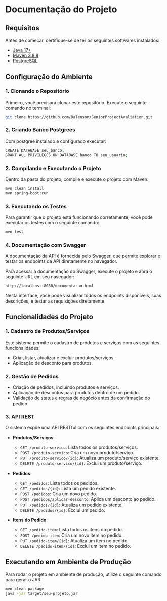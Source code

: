 # Documentação do Projeto

## Requisitos
Antes de começar, certifique-se de ter os seguintes softwares instalados:
- [Java 17+](https://www.oracle.com/java/technologies/javase-downloads.html)
- [Maven 3.8.8](https://maven.apache.org/install.html)
- [PostgreSQL](https://www.postgresql.org/download/)

## Configuração do Ambiente

### 1. Clonando o Repositório
Primeiro, você precisará clonar este repositório. Execute o seguinte comando no terminal:
```bash
git clone https://github.com/Dalenson/SeniorProjectAvaliation.git
```

### 2. Criando Banco Postgrees
Com postgree instalado e configurado executar:
```bash
CREATE DATABASE seu_banco;
GRANT ALL PRIVILEGES ON DATABASE banco TO seu_usuario;
```

### 2. Compilando e Executando o Projeto
Dentro da pasta do projeto, compile e execute o projeto com Maven:
```bash
mvn clean install
mvn spring-boot:run
```

### 3. Executando os Testes
Para garantir que o projeto está funcionando corretamente, você pode executar os testes com o seguinte comando:
```bash
mvn test
```

### 4. Documentação com Swagger
A documentação da API é fornecida pelo Swagger, que permite explorar e testar os endpoints da API diretamente no navegador. 

Para acessar a documentação do Swagger, execute o projeto e abra o seguinte URL em seu navegador:
```bash
http://localhost:8080/documentacao.html
```
Nesta interface, você pode visualizar todos os endpoints disponíveis, suas descrições, e testar as requisições diretamente.

## Funcionalidades do Projeto

### 1. Cadastro de Produtos/Serviços
Este sistema permite o cadastro de produtos e serviços com as seguintes funcionalidades:
- Criar, listar, atualizar e excluir produtos/serviços.
- Aplicação de desconto para produtos.

### 2. Gestão de Pedidos
- Criação de pedidos, incluindo produtos e serviços.
- Aplicação de descontos para produtos dentro de um pedido.
- Validação de status e regras de negócio antes da confirmação do pedido.

### 3. API REST
O sistema expõe uma API RESTful com os seguintes endpoints principais:

- **Produtos/Serviços**:
  - `GET /produto-servico`: Lista todos os produtos/serviços.
  - `POST /produto-servico`: Cria um novo produto/serviço.
  - `PUT /produto-servico/{id}`: Atualiza um produto/serviço existente.
  - `DELETE /produto-servico/{id}`: Exclui um produto/serviço.

- **Pedidos**:
  - `GET /pedidos`: Lista todos os pedidos.
  - `GET /pedidos/{id}`: Lista um pedido existente.
  - `POST /pedidos`: Cria um novo pedido.
  - `POST /pedidos/aplicar-desconto`: Aplica um desconto ao pedido.
  - `PUT /pedidos/{id}`: Atualiza um pedido existente.
  - `DELETE /pedidos/{id}`: Exclui um pedido.
    
- **Itens do Pedido**:
  - `GET /pedido-item`: Lista todos os itens do pedido.
  - `POST /pedido-item`: Cria um novo item no pedido.
  - `PUT /pedido-item/{id}`: Atualiza um item no pedido.
  - `DELETE /pedido-item/{id}`: Exclui um item no pedido.

## Executando em Ambiente de Produção
Para rodar o projeto em ambiente de produção, utilize o seguinte comando para gerar o JAR:

```bash
mvn clean package
java -jar target/seu-projeto.jar
```

